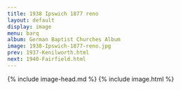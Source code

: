 ```yaml
---
title: 1938 Ipswich 1877 reno
layout: default
display: image
menu: barq
album: German Baptist Churches Album
image: 1938-Ipswich-1877-reno.jpg
prev: 1937-Kenilworth.html
next: 1940-Fairfield.html
---
```

{% include image-head.md %}
{% include image.html %}
